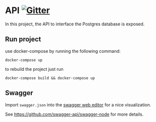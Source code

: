 # API [![Gitter](https://badges.gitter.im/MusicConnectionMachine/api.svg)](https://gitter.im/MusicConnectionMachine/api?utm_source=badge&utm_medium=badge&utm_campaign=pr-badge)
In this project, the API to interface the Postgres database is exposed.

## Run project

use docker-compose by running the following command:
```
docker-compose up
```

to rebuild the project just run
```
docker-compose build && docker-compose up
```
   
## Swagger
Import `swagger.json` into the [swagger web editor](http://editor.swagger.io/#!/) for a nice visualization.   

See https://github.com/swagger-api/swagger-node for more details.

